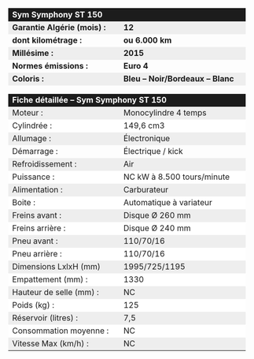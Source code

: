 ﻿---
type: chart
item: 11
---

<div class="tab active" id="specs" style="display: block;">
<table>
<tbody>
    <tr>
        <td colspan="2" align="LEFT" bgcolor="#1C1C1C" width="467" height="21"><span style="color: #ffffff;"><b><span style="font-size: medium;">Sym Symphony ST 150</span></b>
            </span>
        </td>
    </tr>
    <tr>
        <td align="LEFT" bgcolor="#EEEEEE" height="18"><b>Garantie Algérie (mois) :</b></td>
        <td align="LEFT" bgcolor="#EEEEEE"><b>12</b></td>
    </tr>
    <tr>
        <td align="LEFT" height="18"><b>dont kilométrage : </b></td>
        <td align="LEFT"><b>ou 6.000 km</b></td>
    </tr>
    <tr>
        <td align="LEFT" bgcolor="#EEEEEE" height="18"><b>Millésime :</b></td>
        <td align="LEFT" bgcolor="#EEEEEE"><b>2015</b></td>
    </tr>
    <tr>
        <td align="LEFT" height="18"><b>Normes émissions :</b></td>
        <td align="LEFT"><b>Euro 4<br>
</b></td>
    </tr>
    <tr>
        <td align="LEFT" bgcolor="#EEEEEE" height="18"><b>Coloris :</b></td>
        <td align="LEFT" bgcolor="#EEEEEE"><b>Bleu – Noir/Bordeaux – Blanc<br>
</b></td>
    </tr>
    <tr>
        <td align="LEFT" height="17"></td>
        <td align="LEFT"></td>
    </tr>
    <tr>
        <td colspan="2" align="LEFT" bgcolor="#1C1C1C" height="21"><span style="color: #ffffff;"><b><span style="font-size: medium;">Fiche détaillée – Sym Symphony ST 150</span></b>
            </span>
        </td>
    </tr>
    <tr>
        <td align="LEFT" bgcolor="#EEEEEE" height="18">Moteur :</td>
        <td align="LEFT" bgcolor="#EEEEEE">Monocylindre 4 temps</td>
    </tr>
    <tr>
        <td align="LEFT" bgcolor="#FFFFFF" height="18">Cylindrée :</td>
        <td align="LEFT" bgcolor="#FFFFFF">149,6 cm3</td>
    </tr>
    <tr>
        <td align="LEFT" bgcolor="#EEEEEE" height="18">Allumage :</td>
        <td align="LEFT" bgcolor="#EEEEEE">Électronique</td>
    </tr>
    <tr>
        <td align="LEFT" height="18">Démarrage :</td>
        <td align="LEFT">Électrique / kick</td>
    </tr>
    <tr>
        <td align="LEFT" bgcolor="#EEEEEE" height="18">Refroidissement :</td>
        <td align="LEFT" bgcolor="#EEEEEE">Air</td>
    </tr>
    <tr>
        <td align="LEFT" bgcolor="#FFFFFF" height="18">Puissance :</td>
        <td align="LEFT" bgcolor="#FFFFFF">NC kW à 8.500 tours/minute</td>
    </tr>
    <tr>
        <td align="LEFT" bgcolor="#EEEEEE" height="18">Alimentation :</td>
        <td align="LEFT" bgcolor="#EEEEEE">Carburateur</td>
    </tr>
    <tr>
        <td align="LEFT" bgcolor="#FFFFFF" height="18">Boite :</td>
        <td align="LEFT" bgcolor="#FFFFFF">Automatique à variateur</td>
    </tr>
    <tr>
        <td align="LEFT" bgcolor="#EEEEEE" height="18">Freins avant :</td>
        <td align="LEFT" bgcolor="#EEEEEE">Disque Ø 260 mm</td>
    </tr>
    <tr>
        <td align="LEFT" bgcolor="#FFFFFF" height="18">Freins arrière :</td>
        <td align="LEFT" bgcolor="#FFFFFF">Disque Ø 240 mm</td>
    </tr>
    <tr>
        <td align="LEFT" bgcolor="#EEEEEE" height="18">Pneu avant :</td>
        <td align="LEFT" bgcolor="#EEEEEE">110/70/16</td>
    </tr>
    <tr>
        <td align="LEFT" bgcolor="#FFFFFF" height="18">Pneu arrière :</td>
        <td align="LEFT" bgcolor="#FFFFFF">110/70/16</td>
    </tr>
    <tr>
        <td align="LEFT" bgcolor="#EEEEEE" height="18">Dimensions LxlxH (mm)</td>
        <td align="LEFT" bgcolor="#EEEEEE">1995/725/1195</td>
    </tr>
    <tr>
        <td align="LEFT" bgcolor="#FFFFFF" height="18">Empattement (mm) :</td>
        <td align="LEFT" bgcolor="#FFFFFF">1330</td>
    </tr>
    <tr>
        <td align="LEFT" bgcolor="#EEEEEE" height="18">Hauteur de selle (mm) :</td>
        <td align="LEFT" bgcolor="#EEEEEE">NC</td>
    </tr>
    <tr>
        <td align="LEFT" bgcolor="#FFFFFF" height="18">Poids (kg) :</td>
        <td align="LEFT" bgcolor="#FFFFFF">125</td>
    </tr>
    <tr>
        <td align="LEFT" bgcolor="#EEEEEE" height="18">Réservoir (litres) :</td>
        <td align="LEFT" bgcolor="#EEEEEE">7,5</td>
    </tr>
    <tr>
        <td align="LEFT" bgcolor="#FFFFFF" height="18">Consommation moyenne :</td>
        <td align="LEFT" bgcolor="#FFFFFF">NC</td>
    </tr>
    <tr>
        <td align="LEFT" bgcolor="#EEEEEE" height="18">Vitesse Max (km/h) :</td>
        <td align="LEFT" bgcolor="#EEEEEE">NC</td>
    </tr>
</tbody>
</table>
</div>
